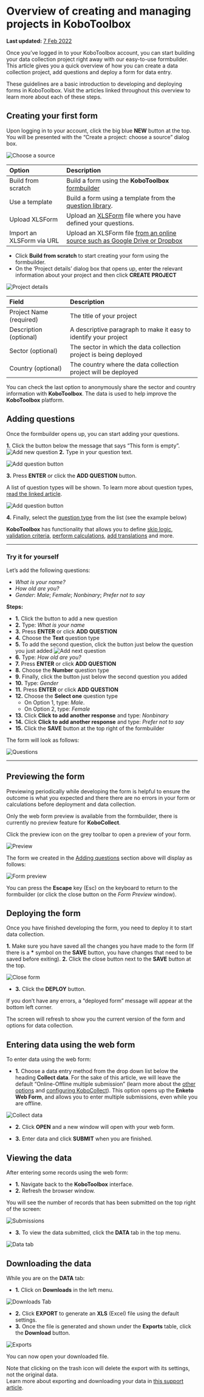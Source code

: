 # Overview of creating and managing projects in KoboToolbox

**Last updated:**
<a href="https://github.com/kobotoolbox/docs/blob/7d513b8500d4abf789e0c42c10827738cfba7059/source/overview_of_creating_a_project.md" class="reference">7
Feb 2022</a>

Once you’ve logged in to your KoboToolbox account, you can start building your
data collection project right away with our easy-to-use formbuilder. This
article gives you a quick overview of how you can create a data collection
project, add questions and deploy a form for data entry.

These guidelines are a basic introduction to developing and deploying forms in
KoboToolbox. Visit the articles linked throughout this overview to learn more
about each of these steps.

## Creating your first form

Upon logging in to your account, click the big blue **NEW** button at the top.
You will be presented with the “Create a project: choose a source” dialog box.

![Choose a source](images/overview_of_creating_a_project/choose_source.png)

| Option                    | Description                                                                                                           |
| :------------------------ | :-------------------------------------------------------------------------------------------------------------------- |
| Build from scratch        | Build a form using the **KoboToolbox** <a href="formbuilder.html" class="reference">formbuilder</a>                   |
| Use a template            | Build a form using a template from the <a href="add_questions_library.html" class="reference">question library</a>.   |
| Upload XLSForm            | Upload an <a href="https://xlsform.org" class="reference">XLSForm</a> file where you have defined your questions.     |
| Import an XLSForm via URL | Upload an XLSForm file <a href="xls_url.html" class="reference">from an online source such as Google Drive or Dropbox |

-   Click **Build from scratch** to start creating your form using the
    formbuilder.
-   On the ‘Project details’ dialog box that opens up, enter the relevant
    information about your project and then click **CREATE PROJECT**

![Project details](images/overview_of_creating_a_project/project_details.png)

| Field                   | Description                                                       |
| :---------------------- | :---------------------------------------------------------------- |
| Project Name (required) | The title of your project                                         |
| Description (optional)  | A descriptive paragraph to make it easy to identify your project  |
| Sector (optional)       | The sector in which the data collection project is being deployed |
| Country (optional)      | The country where the data collection project will be deployed    |

<p class="note">
  You can check the last option to anonymously share the sector and country
  information with <strong>KoboToolbox</strong>. The data is used to help
  improve the <strong>KoboToolbox</strong> platform.
</p>

## Adding questions

Once the formbuilder opens up, you can start adding your questions.

**1.** Click the <i class="k-icon k-icon-plus"></i> button below the message
that says “This form is empty”.
![Add new question](images/overview_of_creating_a_project/add_new_question.png)
**2.** Type in your question text.

![Add question button](images/overview_of_creating_a_project/add_question_button.png)

**3.** Press **ENTER** or click the **ADD QUESTION** button.

A list of question types will be shown. To learn more about question types,
[read the linked article](question_types.md).

![Add question button](images/overview_of_creating_a_project/question_types.png)

**4.** Finally, select the [question type](question_types.md) from the list (see
the example below)

<p class="note">
  <strong>KoboToolbox</strong> has functionality that allows you to define
  <a class="reference" href="skip_logic.html">skip logic</a>,
  <a class="reference" href="validation_criteria.html">validation criteria</a>,
  <a class="reference" href="calculate_questions.html">perform calculations</a>,
  <a class="reference" href="language_dashboard.html">add translations</a> and
  more.
</p>

---

### Try it for yourself

Let’s add the following questions:

-   _What is your name?_
-   _How old are you?_
-   _Gender_: _Male_; _Female_; _Nonbinary_; _Prefer not to say_

**Steps:**

-   **1.** Click the <i class="k-icon k-icon-plus"></i> button to add a new
    question
-   **2.** Type: _What is your name_
-   **3.** Press **ENTER** or click **ADD QUESTION**
-   **4.** Choose the **Text** question type
-   **5.** To add the second question, click the
    <i class="k-icon k-icon-plus"></i> button just below the question you just
    added
    ![Add next question](images/overview_of_creating_a_project/add_next_question.png)
-   **6.** Type: _How old are you?_
-   **7.** Press **ENTER** or click **ADD QUESTION**
-   **8.** Choose the **Number** question type
-   **9.** Finally, click the <i class="k-icon k-icon-plus"></i> button just
    below the second question you added
-   **10.** Type: _Gender_
-   **11.** Press **ENTER** or click **ADD QUESTION**
-   **12.** Choose the **Select one** question type
    -   On Option 1, type: _Male_.
    -   On Option 2, type: _Female_
-   **13.** Click **Click to add another response** and type: _Nonbinary_
-   **14.** Click **Click to add another response** and type: _Prefer not to
    say_
-   **15.** Click the **SAVE** button at the top right of the formbuilder

The form will look as follows:

![Questions](images/overview_of_creating_a_project/questions.png)

---

## Previewing the form

Previewing periodically while developing the form is helpful to ensure the
outcome is what you expected and there there are no errors in your form or
calculations before deployment and data collection.

<p class="note">
  Only the web form preview is available from the formbuilder, there is
  currently no preview feature for <strong>KoboCollect</strong>.
</p>

Click the <i class="k-icon k-icon-view"></i> preview icon on the grey toolbar to
open a preview of your form.

![Preview](images/overview_of_creating_a_project/preview.png)

The form we created in the [Adding questions](#adding-questions) section above
will display as follows:

![Form preview](images/overview_of_creating_a_project/form_preview.png)

You can press the **Escape** key (Esc) on the keyboard to return to the
formbuilder (or click the <i class="k-icon k-icon-close"></i> close button on
the _Form Preview_ window).

## Deploying the form

Once you have finished developing the form, you need to deploy it to start data
collection.

**1.** Make sure you have saved all the changes you have made to the form (If
there is a **\*** symbol on the **SAVE** button, you have changes that need to
be saved before exiting). **2.** Click the <i class="k-icon k-icon-close"></i>
close button next to the **SAVE** button at the top.

![Close form](images/overview_of_creating_a_project/close_form.png)

-   **3.** Click the **DEPLOY** button.

If you don’t have any errors, a “deployed form” message will appear at the
bottom left corner.

<p class="note">The screen will refresh to show you the current version of the
form and options for data collection.</p>

## Entering data using the web form

To enter data using the web form:

-   **1.** Choose a data entry method from the drop down list below the heading
    **Collect data**. For the sake of this article, we will leave the default
    “Online-Offline multiple submission” (learn more about the [other
    options](data_through_webforms.md) and [configuring
    KoboCollect](kobocollect_on_android_latest.md)). This option opens up the
    **Enketo Web Form**, and allows you to enter multiple submissions, even
    while you are offline.

![Collect data](images/overview_of_creating_a_project/collect_data.png)

-   **2.** Click **OPEN** and a new window will open with your web form.

-   **3.** Enter data and click **SUBMIT** when you are finished.

## Viewing the data

After entering some records using the web form:

-   **1.** Navigate back to the **KoboToolbox** interface.
-   **2.** Refresh the browser window.

You will see the number of records that has been submitted on the top right of
the screen:

![Submissions](images/overview_of_creating_a_project/submissions.png)

-   **3.** To view the data submitted, click the **DATA** tab in the top menu.

![Data tab](images/overview_of_creating_a_project/data_tab.png)

## Downloading the data

While you are on the **DATA** tab:

-   **1.** Click on **Downloads** in the left menu.

![Downloads Tab](images/overview_of_creating_a_project/downloads_tab.png)

-   **2.** Click **EXPORT** to generate an **XLS** (Excel) file using the
    default settings.
-   **3.** Once the file is generated and shown under the **Exports** table,
    click the **Download** button.

![Exports](images/overview_of_creating_a_project/exports.png)

You can now open your downloaded file.

<p class="note">
  Note that clicking on the trash icon <i class="k-icon k-icon-trash"></i> will
  delete the export with its settings, not the original data. <br />
  Learn more about exporting and downloading your data in
  <a class="reference" href="export_download.html">this support article</a>.
</p>
